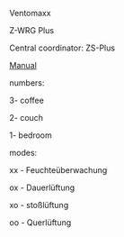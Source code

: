 Ventomaxx

Z-WRG Plus

Central coordinator: ZS-Plus

[Manual](https://www.sentruper-tor.de/fileadmin/user_upload/Auszug_Bedienungsanleitung_Luefter.pdf)

numbers:

3- coffee

2- couch

1- bedroom

modes:

xx - Feuchteüberwachung

ox - Dauerlüftung

xo - stoßlüftung

oo - Querlüftung



